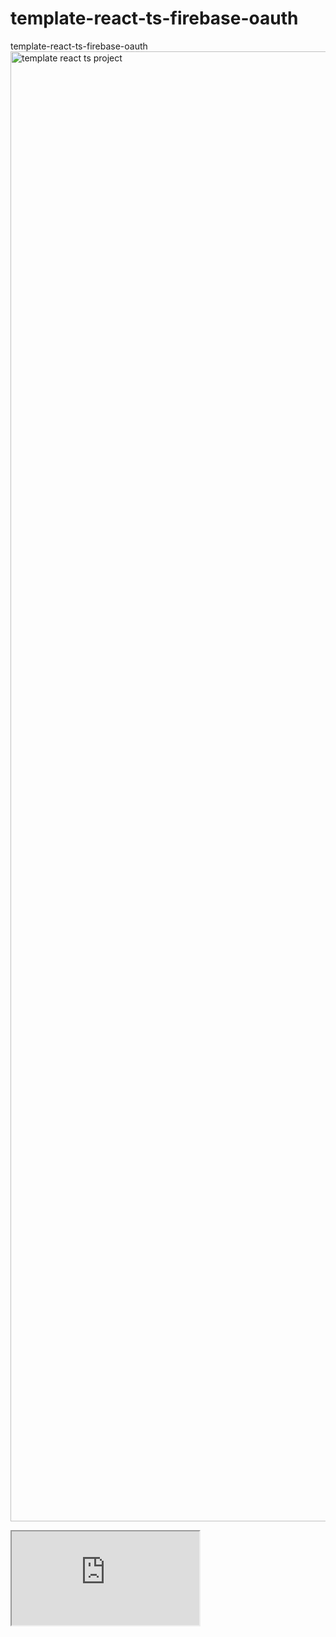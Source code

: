 # template-react-ts-firebase-oauth
 template-react-ts-firebase-oauth
<img width="2352" alt="template react ts project" src="https://github.com/pytsx/template-react-ts-firebase-oauth/assets/130256224/b8b5ee9d-ffe1-4177-a844-4564c1996fbf">

<iframe src='https://www.figma.com/file/8yoAhPJfmcJyNPGFklzJz4/template-react-ts-project?type=whiteboard&node-id=1%3A424&t=SKOzT3Qcu47tcx0C-1' />
